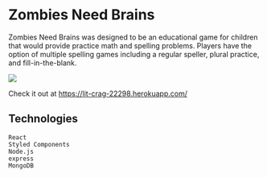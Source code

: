 # Zombies Need Brains

Zombies Need Brains was designed to be an educational game for children that would provide practice math and spelling problems. Players have the option of multiple spelling games including a regular speller, plural practice, and fill-in-the-blank.

![](ZombiesNeedBrains.gif)

Check it out at https://lit-crag-22298.herokuapp.com/

##  Technologies
    React
    Styled Components
    Node.js
    express
    MongoDB